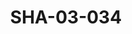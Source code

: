 ---
pid: SHA-03-034
title: SHA-03-034
language: en
original_label: 
rights: Sharhabil Ahmed
location_of_original: Sharhabil Ahmed
photographer_or_studio: Ministry of National Guidance
scanned_from: photograph 16.5 by 22.1
_date: '1965'
location: Omdurman, National Theater
description: Concert with children Sharhabil Ahmed Kamil Hussain Mahdi 'Ali Imam and
  Ahmed Ibrahim Daoud
additional_notes: 
permission_display: 'yes'
on_server: 'no'
on_website: 'no'
permalink: /photopages/en/SHA-03-034.html
layout: photo-page
---